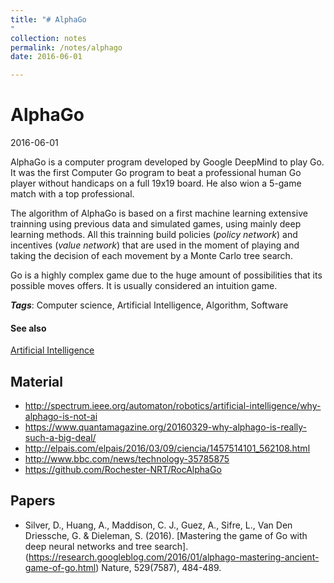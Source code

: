 ```yaml
---
title: "# AlphaGo
"
collection: notes
permalink: /notes/alphago
date: 2016-06-01

---
```


# AlphaGo

2016-06-01

AlphaGo is a computer program developed by Google DeepMind to play Go. It was the first Computer Go program to beat a professional human Go player without handicaps on a full 19x19 board. He also wion a 5-game match with a top professional.

The algorithm of AlphaGo is based on a first machine learning extensive trainning using previous data and simulated games, using mainly deep learning methods. All this trainning build policies (_policy network_) and incentives (_value network_) that are used in the moment of playing and taking the decision of each movement by a Monte Carlo tree search.

Go is a highly complex game due to the huge amount of possibilities that its possible moves offers. It is usually considered an intuition game.

***Tags***: Computer science, Artificial Intelligence, Algorithm, Software

#### See also
[Artificial Intelligence](/notes/artificial_intelligence)

## Material
* http://spectrum.ieee.org/automaton/robotics/artificial-intelligence/why-alphago-is-not-ai
* https://www.quantamagazine.org/20160329-why-alphago-is-really-such-a-big-deal/
* http://elpais.com/elpais/2016/03/09/ciencia/1457514101_562108.html
* http://www.bbc.com/news/technology-35785875
* https://github.com/Rochester-NRT/RocAlphaGo

## Papers
* Silver, D., Huang, A., Maddison, C. J., Guez, A., Sifre, L., Van Den Driessche, G. & Dieleman, S. (2016). [Mastering the game of Go with deep neural networks and tree search].(https://research.googleblog.com/2016/01/alphago-mastering-ancient-game-of-go.html) Nature, 529(7587), 484-489.



